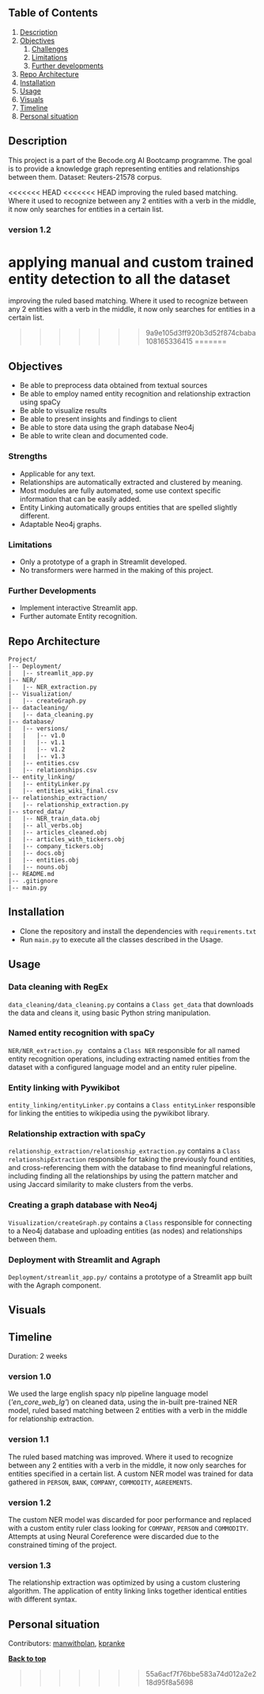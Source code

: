 

## Table of Contents
1. [Description](#description)
1. [Objectives](#objectives)
	1. [Challenges](#challenges)
	2. [Limitations](#limitations)
	3. [Further developments](#further-developments)
1. [Repo Architecture](#repo-architecture)
1. [Installation](#installation)
1. [Usage](#usage)
1. [Visuals](#visuals)
1. [Timeline](#timeline)
1. [Personal situation](#personal-situation)

## Description
This project is a part of the Becode.org AI Bootcamp programme. The goal is to provide a knowledge graph representing entities and relationships between them. Dataset: Reuters-21578 corpus.


<<<<<<< HEAD
<<<<<<< HEAD
improving the ruled based matching. Where it used to recognize between any 2 entities with a verb in the middle, it now only searches for entities in a certain list.

### version 1.2

applying manual and custom trained entity detection to all the dataset
=======
improving the ruled based matching. Where it used to recognize between any 2 entities with a verb in the middle, it now only searches for entities in a certain list.
>>>>>>> 9a9e105d3ff920b3d52f874cbaba108165336415
=======
## Objectives
- Be able to preprocess data obtained from textual sources
- Be able to employ named entity recognition and relationship extraction using spaCy
- Be able to visualize results
- Be able to present insights and findings to client
- Be able to store data using the graph database Neo4j
- Be able to write clean and documented code.

### Strengths
- Applicable for any text.
- Relationships are automatically extracted and clustered by meaning.
- Most modules are fully automated, some use context specific information that can be easily added.
- Entity Linking automatically groups entities that are spelled slightly different.
- Adaptable Neo4j graphs.

### Limitations
- Only a prototype of a graph in Streamlit developed.
- No transformers were harmed in the making of this project.

### Further Developments
- Implement interactive Streamlit app.
- Further automate Entity recognition.

## Repo Architecture
```
Project/
|-- Deployment/
|   |-- streamlit_app.py
|-- NER/
|   |-- NER_extraction.py
|-- Visualization/
|   |-- createGraph.py
|-- datacleaning/
|   |-- data_cleaning.py
|-- database/
|   |-- versions/
|   |   |-- v1.0
|   |   |-- v1.1
|   |   |-- v1.2
|   |   |-- v1.3
|   |-- entities.csv
|   |-- relationships.csv
|-- entity_linking/
|   |-- entityLinker.py
|   |-- entities_wiki_final.csv
|-- relationship_extraction/
|   |-- relationship_extraction.py
|-- stored_data/
|   |-- NER_train_data.obj
|   |-- all_verbs.obj
|   |-- articles_cleaned.obj
|   |-- articles_with_tickers.obj
|   |-- company_tickers.obj
|   |-- docs.obj
|   |-- entities.obj
|   |-- nouns.obj
|-- README.md
|-- .gitignore
|-- main.py
```

## Installation
- Clone the repository and install the dependencies with `requirements.txt`
- Run `main.py` to execute all the classes described in the Usage.
## Usage

### Data cleaning with RegEx
`data_cleaning/data_cleaning.py` contains a `Class get_data` that downloads the data and cleans it, using basic Python string manipulation.

### Named entity recognition with spaCy
`NER/NER_extraction.py ` contains a `Class NER` responsible for all named entity recognition operations, including extracting named entities from the dataset with a configured language model and an entity ruler pipeline. 

### Entity linking with Pywikibot
`entity_linking/entityLinker.py` contains a `Class entityLinker` responsible for linking the entities to wikipedia using the pywikibot library.

### Relationship extraction with spaCy
`relationship_extraction/relationship_extraction.py` contains a `Class relationshipExtraction` responsible for taking the previously found entities, and cross-referencing them with the database to find meaningful relations, including finding all the relationships by using the pattern matcher and using Jaccard similarity to make clusters from the verbs.

### Creating a graph database with Neo4j
`Visualization/createGraph.py` contains a `Class` responsible for connecting to a Neo4j database and uploading entities (as nodes) and relationships between them. 

### Deployment with Streamlit and Agraph
`Deployment/streamlit_app.py/` contains a prototype of a Streamlit app built with the Agraph component.
## Visuals

## Timeline
Duration: 2 weeks

### version 1.0 
We used the large english spacy nlp pipeline language model (*'en_core_web_lg'*) on cleaned data, using the in-built pre-trained NER model, 
ruled based matching between 2 entities with a verb in the middle for relationship extraction.

### version 1.1 
The ruled based matching was improved. Where it used to recognize between any 2 entities with a verb in the middle, it now only searches 
for entities specified in a certain list. A custom NER model was trained for data gathered in `PERSON`, `BANK`, `COMPANY`, `COMMODITY`, `AGREEMENTS`.

### version 1.2 
The custom NER model was discarded for poor performance and replaced with a custom entity ruler class looking for `COMPANY`, `PERSON` and `COMMODITY`.
Attempts at using Neural Coreference were discarded due to the constrained timing of the project.

### version 1.3
The relationship extraction was optimized by using a custom clustering algorithm. The application of entity linking links together identical entities 
with different syntax.

## Personal situation
Contributors: [manwithplan](https://github.com/manwithplan), [kpranke](https://github.com/kpranke)

**[Back to top](#table-of-contents)**
>>>>>>> 55a6acf7f76bbe583a74d012a2e218d95f8a5698
